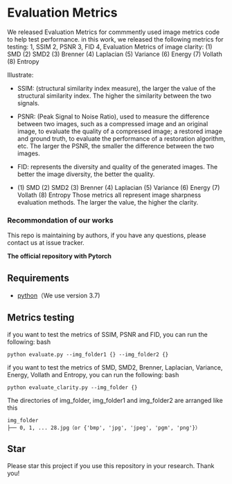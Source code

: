 # Evaluation Metrics

We released Evaluation Metrics for commmently used image metrics code to help test performance.
in this work, we released the following metrics for testing:
1, SSIM
2, PSNR
3, FID
4, Evaluation Metrics of image clarity:
  (1) SMD
  (2) SMD2
  (3) Brenner
  (4) Laplacian
  (5) Variance
  (6) Energy
  (7) Vollath
  (8) Entropy


Illustrate:
* SSIM: (structural similarity index measure), the larger the value of the structural similarity index.
  The higher the similarity between the two signals.

* PSNR: (Peak Signal to Noise Ratio), used to measure the difference between two images, such as a compressed image and an original image, to evaluate the quality of a compressed image; a restored image and ground truth, to evaluate the performance of a restoration algorithm, etc. 
  The larger the PSNR, the smaller the difference between the two images.

* FID: represents the diversity and quality of the generated images.
  The better the image diversity, the better the quality.

* (1) SMD
  (2) SMD2
  (3) Brenner
  (4) Laplacian
  (5) Variance
  (6) Energy
  (7) Vollath
  (8) Entropy
  Those metrics all represent image sharpness evaluation methods.
  The larger the value, the higher the clarity.

### Recommondation of our works
This repo is maintaining by authors, if you have any questions, please contact us at issue tracker.

**The official repository with Pytorch**

## Requirements
* [python](https://www.python.org/download/releases/)（We use version 3.7)

## Metrics testing
if you want to test the metrics of SSIM, PSNR and FID, you can run the following:
bash
``` 
python evaluate.py --img_folder1 {} --img_folder2 {}
```


if you want to test the metrics of SMD, SMD2, Brenner, Laplacian, Variance, Energy, Vollath and Entropy, you can run the following:
bash
``` 
python evaluate_clarity.py --img_folder {}
```


The directories of img_folder, img_folder1 and img_folder2 are arranged like this
```
img_folder
├── 0, 1, ... 28.jpg（or {'bmp', 'jpg', 'jpeg', 'pgm', 'png'}）

```

## Star
Please star this project if you use this repository in your research. Thank you!